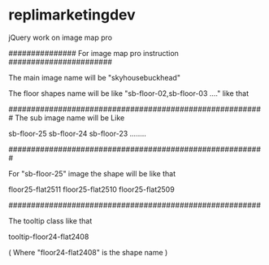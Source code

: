 # replimarketingdev
jQuery work on image map pro

############### For image map pro instruction #######################

The main image name will be "skyhousebuckhead"

The floor shapes name will be like "sb-floor-02,sb-floor-03 ...." like that

#########################################################
The sub image name will be Like

sb-floor-25
sb-floor-24
sb-floor-23
........

#########################################################

For "sb-floor-25" image the shape will be like that

floor25-flat2511
floor25-flat2510
floor25-flat2509

########################################################

The tooltip class like that

tooltip-floor24-flat2408  

( Where "floor24-flat2408" is the shape name  )




